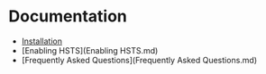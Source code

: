 # Documentation

* [Installation](Installation.md)
* [Enabling HSTS](Enabling HSTS.md)
* [Frequently Asked Questions](Frequently Asked Questions.md)
